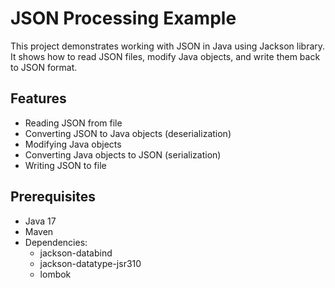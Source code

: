 # JSON Processing Example

This project demonstrates working with JSON in Java using Jackson library. It shows how to read JSON files, modify Java objects, and write them back to JSON format.

## Features

- Reading JSON from file
- Converting JSON to Java objects (deserialization)
- Modifying Java objects
- Converting Java objects to JSON (serialization)
- Writing JSON to file

## Prerequisites

- Java 17
- Maven
- Dependencies:
  - jackson-databind
  - jackson-datatype-jsr310
  - lombok

